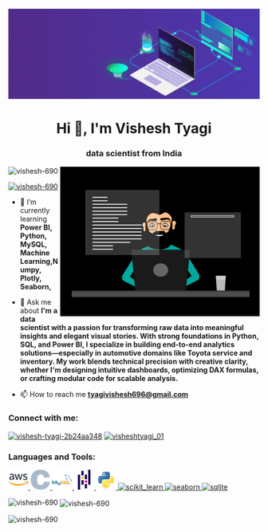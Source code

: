 ![logo](https://github.com/codewithkryptora/CodeWithKryptora/blob/main/header_gif.gif)
<h1 align="center">Hi 👋, I'm Vishesh Tyagi</h1>
<h3 align="center">data scientist from India</h3>

<img align="right" alt="Kryptora" width="400" src="https://github.com/codewithkryptora/CodeWithKryptora/blob/main/programmer.gif">

<p align="left"> <img src="https://komarev.com/ghpvc/?username=vishesh-690&label=Profile%20views&color=0e75b6&style=flat" alt="vishesh-690" /> </p>

<p align="left"> <a href="https://github.com/ryo-ma/github-profile-trophy"><img src="https://github-profile-trophy.vercel.app/?username=vishesh-690" alt="vishesh-690" /></a> </p>

- 🌱 I’m currently learning **Power BI, Python, MySQL, Machine Learning,Numpy, Plotly, Seaborn,**

- 💬 Ask me about **I'm a data scientist with a passion for transforming raw data into meaningful insights and elegant visual stories. With strong foundations in Python, SQL, and Power BI, I specialize in building end-to-end analytics solutions—especially in automotive domains like Toyota service and inventory. My work blends technical precision with creative clarity, whether I'm designing intuitive dashboards, optimizing DAX formulas, or crafting modular code for scalable analysis.**

- 📫 How to reach me **tyagivishesh696@gmail.com**

<h3 align="left">Connect with me:</h3>
<p align="left">
<a href="https://linkedin.com/in/vishesh-tyagi-2b24aa348" target="blank"><img align="center" src="https://raw.githubusercontent.com/rahuldkjain/github-profile-readme-generator/master/src/images/icons/Social/linked-in-alt.svg" alt="vishesh-tyagi-2b24aa348" height="30" width="40" /></a>
<a href="https://kaggle.com/visheshtyagi_01" target="blank"><img align="center" src="https://raw.githubusercontent.com/rahuldkjain/github-profile-readme-generator/master/src/images/icons/Social/kaggle.svg" alt="visheshtyagi_01" height="30" width="40" /></a>
</p>

<h3 align="left">Languages and Tools:</h3>
<p align="left"> <a href="https://aws.amazon.com" target="_blank" rel="noreferrer"> <img src="https://raw.githubusercontent.com/devicons/devicon/master/icons/amazonwebservices/amazonwebservices-original-wordmark.svg" alt="aws" width="40" height="40"/> </a> <a href="https://www.cprogramming.com/" target="_blank" rel="noreferrer"> <img src="https://raw.githubusercontent.com/devicons/devicon/master/icons/c/c-original.svg" alt="c" width="40" height="40"/> </a> <a href="https://www.mysql.com/" target="_blank" rel="noreferrer"> <img src="https://raw.githubusercontent.com/devicons/devicon/master/icons/mysql/mysql-original-wordmark.svg" alt="mysql" width="40" height="40"/> </a> <a href="https://pandas.pydata.org/" target="_blank" rel="noreferrer"> <img src="https://raw.githubusercontent.com/devicons/devicon/2ae2a900d2f041da66e950e4d48052658d850630/icons/pandas/pandas-original.svg" alt="pandas" width="40" height="40"/> </a> <a href="https://www.python.org" target="_blank" rel="noreferrer"> <img src="https://raw.githubusercontent.com/devicons/devicon/master/icons/python/python-original.svg" alt="python" width="40" height="40"/> </a> <a href="https://scikit-learn.org/" target="_blank" rel="noreferrer"> <img src="https://upload.wikimedia.org/wikipedia/commons/0/05/Scikit_learn_logo_small.svg" alt="scikit_learn" width="40" height="40"/> </a> <a href="https://seaborn.pydata.org/" target="_blank" rel="noreferrer"> <img src="https://seaborn.pydata.org/_images/logo-mark-lightbg.svg" alt="seaborn" width="40" height="40"/> </a> <a href="https://www.sqlite.org/" target="_blank" rel="noreferrer"> <img src="https://www.vectorlogo.zone/logos/sqlite/sqlite-icon.svg" alt="sqlite" width="40" height="40"/> </a> </p>

<p><img align="left" src="https://github-readme-stats.vercel.app/api/top-langs?username=vishesh-690&show_icons=true&locale=en&layout=compact" alt="vishesh-690" /></p>

<p>&nbsp;<img align="center" src="https://github-readme-stats.vercel.app/api?username=vishesh-690&show_icons=true&locale=en" alt="vishesh-690" /></p>

<p><img align="center" src="https://github-readme-streak-stats.herokuapp.com/?user=vishesh-690&" alt="vishesh-690" /></p>

